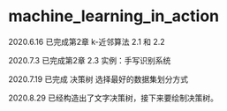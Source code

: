 # machine_learning_in_action

2020.6.16	已完成第2章 k-近邻算法 2.1 和 2.2

2020.7.3	已完成第2章 2.3 实例：手写识别系统

2020.7.19	已完成 决策树 选择最好的数据集划分方式

2020.8.29	已经构造出了文字决策树，接下来要绘制决策树。